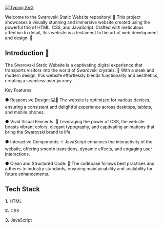 
[![Typing SVG](https://readme-typing-svg.demolab.com?font=Poppins&size=30&pause=1000&color=D487F7&background=DCFFFC00&random=false&width=435&lines=Basic+Swarosvki+Website+%F0%9F%92%8D)](https://git.io/typing-svg)

Welcome to the Swarovski Static Website repository! 💎 This project showcases a visually stunning and immersive website created using the powerful trio of HTML, CSS, and JavaScript. Crafted with meticulous attention to detail, this website is a testament to the art of web development and design. 🎨





## Introduction 📃

The Swarovski Static Website is a captivating digital experience that transports visitors into the world of Swarovski crystals. 💫 With a sleek and modern design, this website effortlessly blends functionality and aesthetics, creating a seamless user journey.

Key Features:

● Responsive Design: 💻📱 The website is optimized for various devices, ensuring a consistent and delightful experience across desktops, tablets, and mobile phones.

● Vivid Visual Elements: 🎨 Leveraging the power of CSS, the website boasts vibrant colors, elegant typography, and captivating animations that bring the Swarovski brand to life.

● Interactive Components: ⚡ JavaScript enhances the interactivity of the website, offering smooth transitions, dynamic effects, and engaging user interactions.

● Clean and Structured Code: 🧰 The codebase follows best practices and adheres to industry standards, ensuring maintainability and scalability for future enhancements.

## Tech Stack

**1.** HTML

**2.** CSS

**3.** JavaScript



